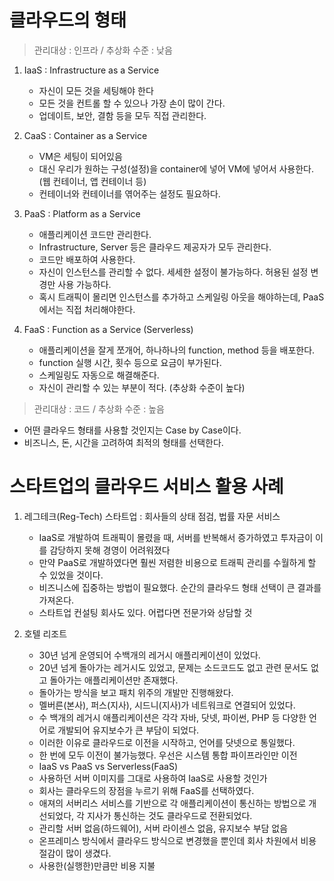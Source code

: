 # 클라우드의 형태

> 관리대상 : 인프라 / 추상화 수준 : 낮음

1. IaaS : Infrastructure as a Service
    - 자신이 모든 것을 세팅해야 한다
    - 모든 것을 컨트롤 할 수 있으나 가장 손이 많이 간다.
    - 업데이트, 보안, 결함 등을 모두 직접 관리한다.

2. CaaS : Container as a Service
    - VM은 세팅이 되어있음
    - 대신 우리가 원하는 구성(설정)을 container에 넣어 VM에 넣어서 사용한다. (웹 컨테이너, 앱 컨테이너 등)
    - 컨테이너와 컨테이너를 엮어주는 설정도 필요하다.

3. PaaS : Platform as a Service
    - 애플리케이션 코드만 관리한다.
    - Infrastructure, Server 등은 클라우드 제공자가 모두 관리한다.
    - 코드만 배포하여 사용한다.
    - 자신이 인스턴스를 관리할 수 없다. 세세한 설정이 불가능하다. 허용된 설정 변경만 사용 가능하다.
    - 혹시 트래픽이 몰리면 인스턴스를 추가하고 스케일링 아웃을 해야하는데, PaaS에서는 직접 처리해야한다.

4. FaaS : Function as a Service (Serverless)
    - 애플리케이션을 잘게 쪼개어, 하나하나의 function, method 등을 배포한다.
    - function 실행 시간, 횟수 등으로 요금이 부가된다.
    - 스케일링도 자동으로 해결해준다. 
    - 자신이 관리할 수 있는 부분이 적다. (추상화 수준이 높다)

> 관리대상 : 코드 / 추상화 수준 : 높음

- 어떤 클라우드 형태를 사용할 것인지는 Case by Case이다.
- 비즈니스, 돈, 시간을 고려하여 최적의 형태를 선택한다.

# 스타트업의 클라우드 서비스 활용 사례

1. 레그테크(Reg-Tech) 스타트업 : 회사들의 상태 점검, 법률 자문 서비스
    - IaaS로 개발하여 트래픽이 몰렸을 때, 서버를 반복해서 증가하였고 투자금이 이를 감당하지 못해 경영이 어려워졌다
    - 만약 PaaS로 개발하였다면 훨씬 저렴한 비용으로 트래픽 관리를 수월하게 할 수 있었을 것이다.
    - 비즈니스에 집중하는 방법이 필요했다. 순간의 클라우드 형태 선택이 큰 결과를 가져온다.
    - 스타트업 컨설팅 회사도 있다. 어렵다면 전문가와 상담할 것

2. 호텔 리조트
    - 30년 넘게 운영되어 수백개의 레거시 애플리케이션이 있었다.
    - 20년 넘게 돌아가는 레거시도 있었고, 문제는 소드코드도 없고 관련 문서도 없고 돌아가는 애플리케이션만 존재했다.
    - 돌아가는 방식을 보고 패치 위주의 개발만 진행해왔다.
    - 멜버른(본사), 퍼스(지사), 시드니(지사)가 네트워크로 연결되어 있었다.
    - 수 백개의 레거시 애플리케이션은 각각 자바, 닷넷, 파이썬, PHP 등 다양한 언어로 개발되어 유지보수가 큰 부담이 되었다.
    - 이러한 이유로 클라우드로 이전을 시작하고, 언어를 닷넷으로 통일했다.
    - 한 번에 모두 이전이 불가능했다. 우선은 시스템 통합 파이프라인만 이전
    - IaaS vs PaaS vs Serverless(FaaS)
    - 사용하던 서버 이미지를 그대로 사용하여 IaaS로 사용할 것인가
    - 회사는 클라우드의 장점을 누르기 위해 FaaS를 선택하였다.
    - 애져의 서버리스 서비스를 기반으로 각 애플리케이션이 통신하는 방법으로 개선되었다, 각 지사가 통신하는 것도 클라우드로 전환되었다.
    - 관리할 서버 없음(하드웨어), 서버 라이센스 없음, 유지보수 부담 없음
    - 온프레미스 방식에서 클라우드 방식으로 변경했을 뿐인데 회사 차원에서 비용 절감이 많이 생겼다.
    - 사용한(실행한)만큼만 비용 지불
